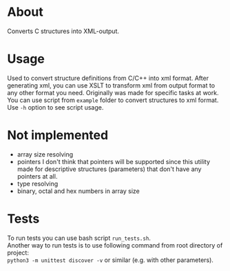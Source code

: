 # About
Converts C structures into XML-output.

# Usage
Used to convert structure definitions from C/C++ into xml format. After generating xml, 
you can use XSLT to transform xml from output format to any other format you need.
Originally was made for specific tasks at work. 
You can use script from `example` folder to convert structures to xml format.
Use `-h` option to see script usage.

# Not implemented
- array size resolving
- pointers
I don't think that pointers will be supported since this utility made for
descriptive structures (parameters) that don't have any pointers at all.
- type resolving
- binary, octal and hex numbers in array size

# Tests
To run tests you can use bash script `run_tests.sh`.<br>
Another way to run tests is to use following command from root directory of project:<br>
`python3 -m unittest discover -v` or similar (e.g. with other parameters).
